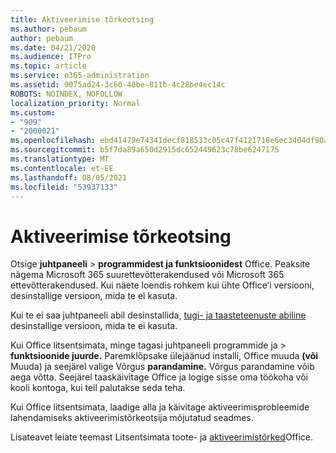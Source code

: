 ```yaml
---
title: Aktiveerimise tõrkeotsing
ms.author: pebaum
author: pebaum
ms.date: 04/21/2020
ms.audience: ITPro
ms.topic: article
ms.service: o365-administration
ms.assetid: 9075ad24-3c60-48be-811b-4c28be4ec14c
ROBOTS: NOINDEX, NOFOLLOW
localization_priority: Normal
ms.custom:
- "909"
- "2000021"
ms.openlocfilehash: ebd41479e74341decf818533c05c47f4121718e6ec3404df90ab28c5ca59f65d
ms.sourcegitcommit: b5f7da89a650d2915dc652449623c78be6247175
ms.translationtype: MT
ms.contentlocale: et-EE
ms.lasthandoff: 08/05/2021
ms.locfileid: "53937133"
---
```

# <a name="activation-troubleshooting"></a>Aktiveerimise tõrkeotsing

Otsige **juhtpaneeli** \> **programmidest ja funktsioonidest** Office. Peaksite nägema Microsoft 365 suurettevõtterakendused või Microsoft 365 ettevõtterakendused. Kui näete loendis rohkem kui ühte Office’i versiooni, desinstallige versioon, mida te ei kasuta.
  
Kui te ei saa juhtpaneeli abil desinstallida, [tugi- ja taasteteenuste abiline](https://aka.ms/SARA-OfficeUninstall-Alchemy) desinstallige versioon, mida te ei kasuta.
  
Kui Office litsentsimata, minge tagasi juhtpaneeli programmide  ja \> **funktsioonide juurde.** Paremklõpsake ülejäänud installi, Office muuda **(või** Muuda) ja seejärel valige Võrgus **parandamine.** Võrgus parandamine võib aega võtta. Seejärel taaskäivitage Office ja logige sisse oma töökoha või kooli kontoga, kui teil palutakse seda teha.
  
Kui Office litsentsimata, laadige alla ja käivitage [](https://aka.ms/SARA-OfficeActivation-Alchemy) aktiveerimisprobleemide lahendamiseks aktiveerimistõrkeotsija mõjutatud seadmes.
  
Lisateavet leiate teemast Litsentsimata toote- ja [aktiveerimistõrked](https://support.office.com/article/0d23d3c0-c19c-4b2f-9845-5344fedc4380)Office.
